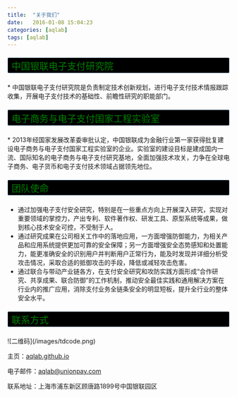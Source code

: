 ```yaml
---
title:  "关于我们"
date:   2016-01-08 15:04:23
categories: [aqlab]
tags: [aqlab]
---
```


<p style="color: green;background-color:black;	padding: .1em .4em; border: 1px solid #c9e1f6; border-radius: 3px; font-size: 1.5em;">
中国银联电子支付研究院</p>
* 中国银联电子支付研究院是负责制定技术创新规划，进行电子支付技术情报跟踪收集，开展电子支付技术的基础性、前瞻性研究的职能部门。

<p style="color: green;background-color:black;	padding: .1em .4em; border: 1px solid #c9e1f6; border-radius: 3px; font-size: 1.5em; ">电子商务与电子支付国家工程实验室</p>
* 2013年经国家发展改革委审批认定，中国银联成为金融行业第一家获得批复建设电子商务与电子支付国家工程实验室的企业。实验室的建设目标是建成国内一流、国际知名的电子商务与电子支付研究基地，全面加强技术攻关，力争在全球电子商务、电子货币和电子支付技术领域占据领先地位。

<p style="color: green;background-color:black;	padding: .1em .4em; border: 1px solid #c9e1f6; border-radius: 3px; font-size: 1.5em; ">
团队使命</p>

* 通过加强电子支付安全研究，特别是在一些重点方向上开展深入研究，实现对重要领域的掌控力，产出专利、软件著作权、研发工具、原型系统等成果，做到核心技术安全可控，不受制于人。
* 通过研究成果在公司相关工作中的落地应用，一方面增强防御能力，为相关产品和应用系统提供更加可靠的安全保障；另一方面增强安全态势感知和处置能力，能更准确安全的识别用户并判断用户正常行为，能及时发现并详细分析受攻击情况，采取合适的抵御攻击的手段，降低或减轻攻击危害。
* 通过联合与带动产业链各方，在支付安全研究和攻防实践方面形成“合作研究、共享成果、联合防御”的工作机制，推动安全最佳实践和通用解决方案在行业内的推广应用，消除支付业务全链条安全的明显短板，提升全行业的整体安全水平。

<p style="color: green;background-color:black;	padding: .1em .4em; border: 1px solid #c9e1f6; border-radius: 3px; font-size: 1.5em; ">
联系方式</p>
![二维码](/images/tdcode.png)

>
主页：[aqlab.github.io][blog]
>
电子邮件：[aqlab@unionpay.com][email]
>
联系地址：上海市浦东新区顾唐路1899号中国银联园区



[email]:      aqlab@unionpay.com
[blog]:      aqlab.github.io
